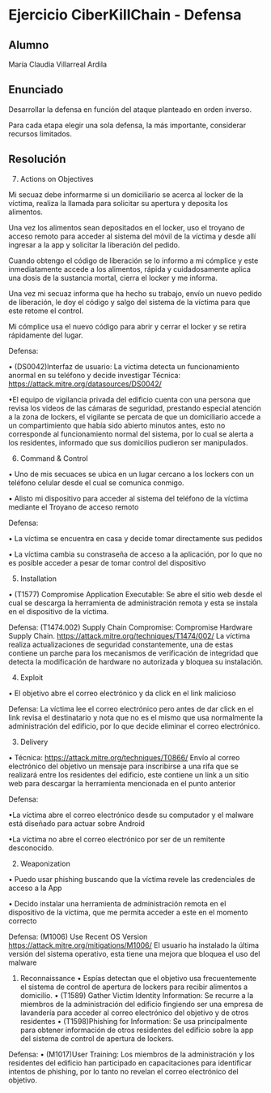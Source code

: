 # Ejercicio CiberKillChain - Defensa

## Alumno

María Claudia Villarreal Ardila

## Enunciado

Desarrollar la defensa en función del ataque planteado en orden inverso.

Para cada etapa elegir una sola defensa, la más importante, considerar recursos limitados.

## Resolución

7.	Actions on Objectives

Mi secuaz debe informarme si un domiciliario se acerca al locker de la víctima, realiza la llamada para solicitar su apertura y deposita los alimentos.

Una vez los alimentos sean depositados en el locker, uso el troyano de acceso remoto para acceder al sistema del móvil de la víctima y desde allí ingresar a la app y solicitar la liberación del pedido.

Cuando obtengo el código de liberación se lo informo a mi cómplice y este inmediatamente accede a los alimentos, rápida y cuidadosamente aplica una dosis de la sustancia mortal, cierra el locker y me informa.

Una vez mi secuaz informa que ha hecho su trabajo, envío un nuevo pedido de liberación, le doy el código y salgo del sistema de la víctima para que este retome el control.

Mi cómplice usa el nuevo código para abrir y cerrar el locker y se retira rápidamente del lugar.


Defensa: 

• (DS0042)Interfaz de usuario: La víctima detecta un funcionamiento anormal en su teléfono y decide investigar
Técnica: https://attack.mitre.org/datasources/DS0042/

•El equipo de vigilancia privada del edificio cuenta con una persona que revisa los videos de las cámaras de seguridad, prestando especial atención a la zona de lockers, el vigilante se percata de que un domiciliario accede a un compartimiento que había sido abierto minutos antes, esto no corresponde al funcionamiento normal del sistema, por lo cual se alerta a los residentes, informado que sus domicilios pudieron ser manipulados.

6.	Command & Control

•	Uno de mis secuaces se ubica en un lugar cercano a los lockers con un teléfono celular desde el cual se comunica conmigo.

•	Alisto mi dispositivo para acceder al sistema del teléfono de la víctima mediante el Troyano de acceso remoto


Defensa: 

•	La víctima se encuentra en casa y decide tomar directamente sus pedidos

•	La víctima cambia su constraseña de acceso a la aplicación, por lo que no es posible acceder a pesar de tomar control del dispositivo


5. Installation

 • (T1577) Compromise Application Executable: Se abre el sitio web desde el cual se descarga la herramienta de administración remota y esta se instala en el dispositivo de la víctima.

Defensa: (T1474.002) Supply Chain Compromise: Compromise Hardware Supply Chain.
https://attack.mitre.org/techniques/T1474/002/
La víctima realiza actualizaciones de seguridad constantemente, una de estas contiene un parche para los mecanismos de verificación de integridad que detecta la modificación de hardware no autorizada y bloquea su instalación.

4. Exploit

• El objetivo abre el correo electrónico y da click en el link malicioso

Defensa: La víctima lee el correo electrónico pero antes de dar click en el link revisa el destinatario y nota que no es el mismo que usa normalmente la administración del edificio, por lo que decide eliminar el correo electrónico.

3. Delivery

• Técnica: https://attack.mitre.org/techniques/T0866/ 
Envío al correo electrónico del objetivo un mensaje para inscribirse a una rifa que se realizará entre los residentes del edificio, este contiene un link a un sitio web para descargar la herramienta mencionada en el punto anterior

Defensa: 

•La víctima abre el correo electrónico desde su computador y el malware está diseñado para actuar sobre Android 

•La víctima no abre el correo electrónico por ser de un remitente desconocido.



2. Weaponization
 
• Puedo usar phishing buscando que la víctima revele las credenciales de acceso a la App

• Decido instalar una herramienta de administración remota en el dispositivo de la víctima, que me permita acceder a este en el momento correcto

Defensa: (M1006) Use Recent OS Version
https://attack.mitre.org/mitigations/M1006/
El usuario ha instalado la última versión del sistema operativo, esta tiene una mejora que bloquea el uso del malware 


1. Reconnaissance 
• Espías detectan que el objetivo usa frecuentemente el sistema de control de apertura de lockers para recibir alimentos a domicilio.
• (T1589) Gather Victim Identity Information: Se recurre a la miembros de la administración del edificio fingiendo ser una empresa de lavandería para acceder al correo electrónico del objetivo y de otros residentes 
• (T1598)Phishing for Information: Se usa principalmente para obtener información de otros residentes del edificio sobre la app del sistema de control de apertura de lockers.

Defensa:
• (M1017)User Training: 
Los miembros de la administración y los residentes del edificio han participado en capacitaciones para identificar intentos de phishing, por lo tanto no revelan el correo electrónico del objetivo.



